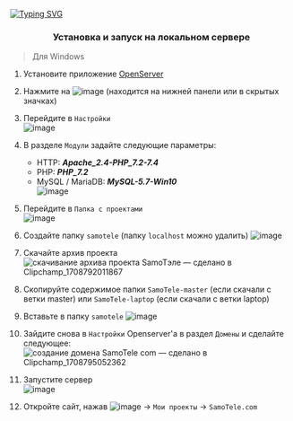 [![Typing SVG](https://readme-typing-svg.demolab.com?font=Pattaya&size=60&duration=16000&pause=1000&color=F7F7F7&background=FF37ED00&center=true&vCenter=true&random=false&width=1080&height=200&lines=SamoT%D1%8D%D0%BB%D0%B5)](https://git.io/typing-svg)
### <p align="center">Установка и запуск на локальном сервере</p>
>Для Windows
>   
1. Установите приложение [OpenServer](https://ospanel.io/)
2. Нажмите на ![image](https://github.com/akkaraquake/SamoTele/assets/91074883/27fb6e50-38b3-4026-bd0f-2a9ee321a7ec) (находится на нижней панели или в скрытых значках)

3. Перейдите в `Настройки`  
![image](https://github.com/akkaraquake/SamoTele/assets/91074883/38d0d9f8-3559-405e-8ce8-b25051c6a2ba)
4. В разделе ``Модули`` задайте следующие параметры: 
   - HTTP: ***Apache_2.4-PHP_7.2-7.4***
   - PHP: ***PHP_7.2***
   - MySQL / MariaDB: ***MySQL-5.7-Win10***  
![image](https://github.com/akkaraquake/SamoTele/assets/91074883/03fd8aff-a93f-40c0-b710-9c40c30e9b87)
5. Перейдите в `Папка с проектами`  
![image](https://github.com/akkaraquake/SamoTele/assets/91074883/87a07856-b8d9-42c8-b577-3d6b9e050666)
6. Создайте папку `samotele` (папку `localhost` можно удалить)
![image](https://github.com/akkaraquake/SamoTele/assets/91074883/79beb448-de74-4dfd-9b1d-41f88091ab2d)
7. Скачайте архив проекта  
![скачивание архива проекта SamoTэле — сделано в Clipchamp_1708792011867](https://github.com/akkaraquake/SamoTele/assets/91074883/61ce4c0b-6033-4388-b9fd-84802d38ed9d)
8. Скопируйте содержимое папки `SamoTele-master` (если скачали с ветки master) или `SamoTele-laptop` (если скачали с ветки laptop)
9. Вставьте в папку `samotele`
![image](https://github.com/akkaraquake/SamoTele/assets/91074883/b18e8f5f-0758-480c-84fa-0c00bb4259f9)
10. Зайдите снова в `Настройки` Openserver'а в раздел `Домены` и сделайте следующее:
![создание домена SamoTele com — сделано в Clipchamp_1708795052362](https://github.com/akkaraquake/SamoTele/assets/91074883/1e209a8a-ee30-4881-94f8-901d32a1daa5)
11. Запустите сервер  
![image](https://github.com/akkaraquake/SamoTele/assets/91074883/fc6b1c36-e89c-48c0-9aed-a18f78c70111)
12. Откройте сайт, нажав ![image](https://github.com/akkaraquake/SamoTele/assets/91074883/9a5e8f04-5e62-4a13-bafc-a2f990e5a52c) → `Мои проекты` → `SamoTele.com`








   


